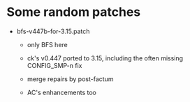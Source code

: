 Some random patches
===================

  - bfs-v447b-for-3.15.patch
     
     - only BFS here

     - ck's v0.447 ported to 3.15, including the often missing
       CONFIG_SMP-n fix

     - merge repairs by post-factum

     - AC's enhancements too

